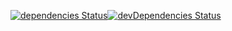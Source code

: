 [![dependencies Status](https://david-dm.org/evgenyrodionov/react-redux-react-router4-webpack-boilerplate/status.svg)](https://david-dm.org/evgenyrodionov/react-redux-react-router4-webpack-boilerplate)[![devDependencies Status](https://david-dm.org/evgenyrodionov/react-redux-react-router4-webpack-boilerplate/dev-status.svg)](https://david-dm.org/evgenyrodionov/react-redux-react-router4-webpack-boilerplate?type=dev)

